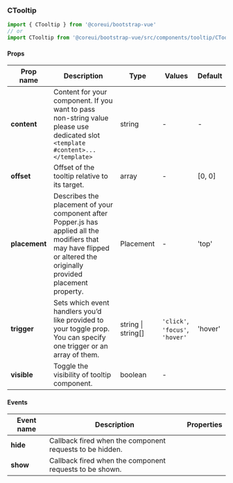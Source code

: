 ### CTooltip

```jsx
import { CTooltip } from '@coreui/bootstrap-vue'
// or
import CTooltip from '@coreui/bootstrap-vue/src/components/tooltip/CTooltip'
```

#### Props

| Prop name     | Description                                                                                                                                                          | Type               | Values                          | Default |
| ------------- | -------------------------------------------------------------------------------------------------------------------------------------------------------------------- | ------------------ | ------------------------------- | ------- |
| **content**   | Content for your component. If you want to pass non-string value please use dedicated slot `<template #content>...</template>`                                       | string             | -                               | -       |
| **offset**    | Offset of the tooltip relative to its target.                                                                                                                        | array              | -                               | [0, 0]  |
| **placement** | Describes the placement of your component after Popper.js has applied all the modifiers that may have flipped or altered the originally provided placement property. | Placement          | -                               | 'top'   |
| **trigger**   | Sets which event handlers you’d like provided to your toggle prop. You can specify one trigger or an array of them.                                                  | string \| string[] | `'click'`, `'focus'`, `'hover'` | 'hover' |
| **visible**   | Toggle the visibility of tooltip component.                                                                                                                          | boolean            | -                               |         |

#### Events

| Event name | Description                                              | Properties |
| ---------- | -------------------------------------------------------- | ---------- |
| **hide**   | Callback fired when the component requests to be hidden. |
| **show**   | Callback fired when the component requests to be shown.  |
